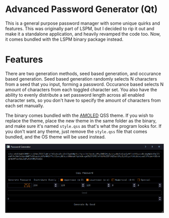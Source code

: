 # Advanced Password Generator (Qt)
This is a general purpose password manager with some unique quirks and features. This was originally part of LSPM, but I decided to rip it out and make it a standalone application, and heavily revamped the code too. Now, it comes bundled with the LSPM binary package instead.

# Features
There are two generation methods, seed based generation, and occurance based generation. Seed based generation randomly selects N characters from a seed that you input, forming a password. Occurance based selects N amount of characters from each toggled character set. You also have the ability to evenly distribute a set password length across all enabled character sets, so you don't have to specify the amount of characters from each set manually.

The binary comes bundled with the [AMOLED](https://github.com/GTRONICK/QSS/blob/master/AMOLED.qss) QSS theme. If you wish to replace the theme, place the new theme in the same folder as the binary, and make sure it's named `style.qss` as that's what the program looks for. If you don't want any theme, just remove the `style.qss` file that comes bundled, and the OS theme will be used instead.

![](screenshots/mainwindow.png?raw=true)
